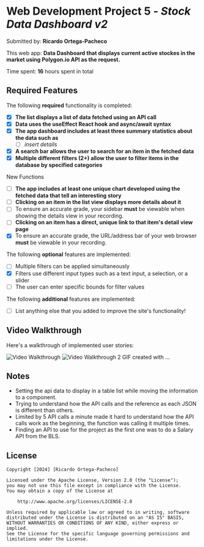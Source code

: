 # Web Development Project 5 - *Stock Data Dashboard v2*

Submitted by: **Ricardo Ortega-Pacheco**

This web app: **Data Dashboard that displays current active stockes in the market using Polygon.io API as the request.**

Time spent: **16** hours spent in total

## Required Features

The following **required** functionality is completed:

- [x] **The list displays a list of data fetched using an API call**
- [x] **Data uses the useEffect React hook and async/await syntax**
- [x] **The app dashboard includes at least three summary statistics about the data such as**
  - [ ] *insert details*
- [x] **A search bar allows the user to search for an item in the fetched data**
- [x] **Multiple different filters (2+) allow the user to filter items in the database by specified categories**

New Functions

- [ ] **The app includes at least one unique chart developed using the fetched data that tell an interesting story**
- [ ] **Clicking on an item in the list view displays more details about it**
- [ ] To ensure an accurate grade, your sidebar **must** be viewable when showing the details view in your recording.
- [ ] **Clicking on an item has a direct, unique link to that item's detail view page**
- [x] To ensure an accurate grade, the URL/address bar of your web browser **must** be viewable in your recording. 

The following **optional** features are implemented:

- [ ] Multiple filters can be applied simultaneously
- [x] Filters use different input types such as a text input, a selection, or a slider
- [ ] The user can enter specific bounds for filter values

The following **additional** features are implemented:

* [ ] List anything else that you added to improve the site's functionality!

## Video Walkthrough

Here's a walkthrough of implemented user stories:

<img src='https://imgur.com/onc3anN.gif' title='Video Walkthrough' width='' alt='Video Walkthrough' />
<img src='https://imgur.com/Xo233jv.gif' title='Video Walkthrough 2' width='' alt='Video Walkthrough 2' />
<!-- Replace this with whatever GIF tool you used! -->
GIF created with ...  
<!-- Recommended tools:
[Kap](https://getkap.co/) for macOS
[ScreenToGif](https://www.screentogif.com/) for Windows
[peek](https://github.com/phw/peek) for Linux.
https://imgur.com/Xo233jv
-->

## Notes

- Setting the api data to display in a table list while moving the information to a component.
- Trying to understand how the API calls and the reference as each JSON is different than others. 
- Limited by 5 API calls a minute made it hard to understand how the API calls work as the beginning, the function was calling it multiple times. 
- Finding an API to use for the project as the first one was to do a Salary API from the BLS. 


## License

    Copyright [2024] [Ricardo Ortega-Pacheco]

    Licensed under the Apache License, Version 2.0 (the "License");
    you may not use this file except in compliance with the License.
    You may obtain a copy of the License at

        http://www.apache.org/licenses/LICENSE-2.0

    Unless required by applicable law or agreed to in writing, software
    distributed under the License is distributed on an "AS IS" BASIS,
    WITHOUT WARRANTIES OR CONDITIONS OF ANY KIND, either express or implied.
    See the License for the specific language governing permissions and
    limitations under the License.